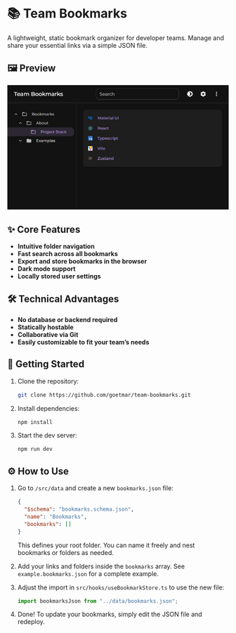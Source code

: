 # 📚 Team Bookmarks

A lightweight, static bookmark organizer for developer teams.
Manage and share your essential links via a simple JSON file.

## 🖼️ Preview

![App Screenshot](./docs/demo.png)

## ✨ Core Features

- **Intuitive folder navigation**
- **Fast search across all bookmarks**
- **Export and store bookmarks in the browser**
- **Dark mode support**
- **Locally stored user settings**

## 🛠️ Technical Advantages

- **No database or backend required**
- **Statically hostable**
- **Collaborative via Git**
- **Easily customizable to fit your team’s needs**

## 🚀 Getting Started

1. Clone the repository:
   ```bash
   git clone https://github.com/goetmar/team-bookmarks.git
   ```
2. Install dependencies:
   ```bash
   npm install
   ```
3. Start the dev server:
   ```bash
   npm run dev
   ```

## ⚙️ How to Use

1. Go to `/src/data` and create a new `bookmarks.json` file:

   ```json
   {
     "$schema": "bookmarks.schema.json",
     "name": "Bookmarks",
     "bookmarks": []
   }
   ```

   This defines your root folder. You can name it freely and nest bookmarks or folders as needed.

2. Add your links and folders inside the `bookmarks` array. See `example.bookmarks.json` for a complete example.

3. Adjust the import in `src/hooks/useBookmarkStore.ts` to use the new file:

   ```ts
   import bookmarksJson from "../data/bookmarks.json";
   ```

4. Done! To update your bookmarks, simply edit the JSON file and redeploy.
